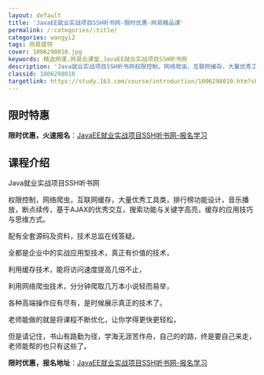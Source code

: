 ```yaml
---
layout: default
title: 'JavaEE就业实战项目SSH听书网-限时优惠-网易精品课'
permalink: /:categories/:title/
categories: wangyi2
tags: 网易提供
cover: 1006298010.jpg
keywords: 精选网课,网易云课堂,JavaEE就业实战项目SSH听书网
description: 'Java就业实战项目SSH听书网权限控制，网络爬虫，互联网缓存，大量优秀工具类，排行榜功能设计，音乐播放，断点续传，基于'
classid: 1006298010
targetlink: https://study.163.com/course/introduction/1006298010.htm?share=1&shareId=1025206652&utm_campaign=share&utm_medium=iphoneShare&utm_source=&utm_u=1025206652
---
```


## 限时特惠

**限时优惠，火速报名**：[JavaEE就业实战项目SSH听书网-报名学习](https://study.163.com/course/introduction/1006298010.htm?share=1&shareId=1025206652&utm_campaign=share&utm_medium=iphoneShare&utm_source=&utm_u=1025206652)

## 课程介绍

Java就业实战项目SSH听书网



权限控制，网络爬虫，互联网缓存，大量优秀工具类，排行榜功能设计，音乐播放，断点续传，基于AJAX的优秀交互，搜索功能与关键字高亮，缓存的应用技巧与思维方式。



配有全套源码及资料，技术总监在线答疑。



全都是企业中的实战应用型技术，真正有价值的技术，

利用缓存技术，能将访问速度提高几倍不止，

利用网络爬虫技术，分分钟爬取几万本小说轻而易举，



各种高端操作应有尽有，是时候展示真正的技术了。



老师能做的就是将课程不断优化，让你学得更快更轻松，

但是请记住，书山有路勤为径，学海无涯苦作舟，自己的的路，终是要自己来走，老师能帮的也只有这些了。

**限时优惠，报名地址**：[JavaEE就业实战项目SSH听书网-报名学习](https://study.163.com/course/introduction/1006298010.htm?share=1&shareId=1025206652&utm_campaign=share&utm_medium=iphoneShare&utm_source=&utm_u=1025206652)

